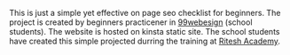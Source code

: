 This is just a simple yet effective on page seo checklist for beginners. The project is created by beginners practicener in <a href="https://99webdesign.net">99webesign</a> (school students). 
The website is hosted on kinsta static site. 
The school students have created this simple projected durring the training at <a href="https://riteshacademy">Ritesh Academy</a>. 
